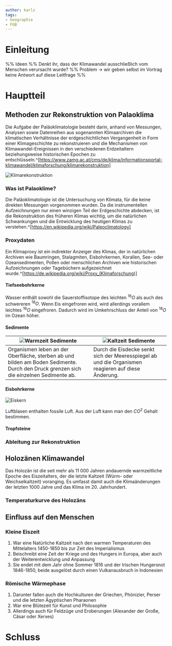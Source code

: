 ```yaml
---
author: karlz
tags:
- Geographie
- FGB
---
```


# Einleitung
%% Ideen %%
Denkt ihr, dass der Klimawandel ausschließlich vom Menschen verursacht wurde? %% Problem → wir geben selbst im Vortrag keine Antwort auf diese Leitfrage %%


# Hauptteil

## Methoden zur Rekonstruktion von Palaoklima

Die Aufgabe der Paläoklimatologie besteht darin, anhand von Messungen, Analysen sowie Datenreihen aus sogenannten Klimaarchiven die klimatischen Verhältnisse der erdgeschichtlichen Vergangenheit in Form einer Klimageschichte zu rekonstruieren und die Mechanismen von Klimawandel-Ereignissen in den verschiedenen Erdzeitaltern beziehungsweise historischen Epochen zu entschlüsseln.^[https://www.zamg.ac.at/cms/de/klima/informationsportal-klimawandel/klimaforschung/klimarekonstruktion]

![Klimarekonstruktion](Klimarekonstruktion.png)

### Was ist Palaoklime?

Die Paläoklimatologie ist die Untersuchung von Klimata, für die keine direkten Messungen vorgenommen wurden. Da die instrumentellen Aufzeichnungen nur einen winzigen Teil der Erdgeschichte abdecken, ist die Rekonstruktion des früheren Klimas wichtig, um die natürlichen Schwankungen und die Entwicklung des heutigen Klimas zu verstehen.^[https://en.wikipedia.org/wiki/Paleoclimatology]

### Proxydaten

Ein Klimaproxy ist ein indirekter Anzeiger des Klimas, der in natürlichen Archiven wie Baumringen, Stalagmiten, Eisbohrkernen, Korallen, See- oder Ozeansedimenten, Pollen oder menschlichen Archiven wie historischen Aufzeichnungen oder Tagebüchern aufgezeichnet wurde.^[https://de.wikipedia.org/wiki/Proxy_(Klimaforschung)]

#### Tiefseebohrkerne

Wasser enthält sowohl die Sauerstoffisotope des leichten $^{16}O$ als auch des schwereren $^{18}O$. Wenn Eis eingefroren wird, wird allerdings vorallem leichtes $^{16}O$ eingefroren. Dadurch wird im Umkehrschluss der Anteil von $^{18}O$ im Ozean höher.

#### Sedimente

| ![Warmzeit Sedimente](Warmzeit%20Sedimente.png)                                                                                        | ![Kaltzeit Sedimente](Kaltzeit%20Sedimente.png)                                                     |
| -------------------------------------------------------------------------------------------------------------------------------------- | --------------------------------------------------------------------------------------------------- |
| Organismen leben an der Oberfläche, sterben ab und bilden am Boden Sedimente. Durch den Druck grenzen sich die einzelnen Sedimente ab. | Durch die Eisdecke senkt sich der Meeresspiegel ab und die Organismen reagieren auf diese Änderung. |


#### Eisbohrkerne

![Eiskern](Eiskern.jpg)

Luftblasen enthalten fossile Luft. Aus der Luft kann man den $CO^2$ Gehalt bestimmen.

#### Tropfsteine


### Ableitung zur Rekonstruktion



## Holozänen Klimawandel

Das Holozän ist die seit mehr als 11 000 Jahren andauernde warmzeitliche Epoche des Eiszeitalters, der die letzte Kaltzeit (Würm- oder Weichselkaltzeit) voranging. Es umfasst damit auch die Klimaänderungen der letzten 1000 Jahre und das Klima im 20. Jahrhundert. 

### Temperaturkurve des Holozäns


## Einfluss auf den Menschen

### Kleine Eiszeit

1. War eine Natürliche Kaltzeit nach den warmen Temperaturen des Mittelalters 1450-1850 bis zur Zeit des Imperialismus ​
2. Beischreibt eine Zeit der Kriege und des Hungers in Europa, aber auch der Weiterentwicklung und Anpassung
3. Sie endet mit dem Jahr ohne Sommer 1816 und der Irischen Hungersnot 1846-1850, beide ausgelöst durch einen Vulkanausbruch in Indonesien​

### Römische Wärmephase

1. Darunter fallen auch die Hochkulturen der Griechen, Phönizier, Perser und die letzten Ägyptischen Pharaonen​
2. War eine Blütezeit für Kunst und Philosophie ​
3. Allerdings auch für Feldzüge und Eroberungen (Alexander der Große, Cäsar oder Xerxes)

# Schluss